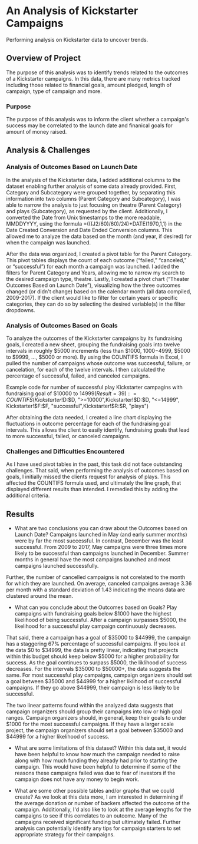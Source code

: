 # An Analysis of Kickstarter Campaigns
Performing analysis on Kickstarter data to uncover trends.

## Overview of Project
The purpose of this analysis was to identify trends related to the outcomes of a Kickstarter campaigns. In this data, there are many metrics tracked including those related to financial goals, amount pledged, length of campaign, type of campaign and more. 

### Purpose
The purpose of this analysis was to inform the client whether a campaign's success may be correlated to the launch date and finanical goals for amount of money raised.  

## Analysis & Challenges

### Analysis of Outcomes Based on Launch Date
In the analysis of the Kickstarter data, I added additional columns to the dataset enabling further analysis of some data already provided. First, Category and Subcategory were grouped together, by separating this information into two columns (Parent Category and Subcategory), I was able to narrow the analysis to just focusing on theatre (Parent Category) and plays (Subcategory), as requested by the client. Additionally, I converted the Date from Unix timestamps to the more readable, MMDDYYYY, using the formula =(((J2/60)/60)/24)+DATE(1970,1,1) in the Date Created Conversion and Date Ended Conversion columns. This allowed me to analyze the data based on the month (and year, if desired) for when the campaign was launched.  

After the data was organized, I created a pivot table for the Parent Category. This pivot tables displays the count of each outcome (“failed,” “canceled,” or “successful”) for each month a campaign was launched. I added the filters for Parent Category and Years, allowing me to narrow my search to the desired campaign type, theatre. Lastly, I created a pivot chart (“Theater Outcomes Based on Launch Date”), visualizing how the three outcomes changed (or didn't change) based on the calendar month (all data compiled, 2009-2017). If the client would like to filter for certain years or specific categories, they can do so by selecting the desired variable(s) in the filter dropdowns.  

### Analysis of Outcomes Based on Goals
To analyze the outcomes of the Kickstarter campaigns by its fundraising goals, I created a new sheet, grouping the fundraising goals into twelve intervals in roughly $5000 increments (less than $1000, $1000-$4999, $5000 to $9999, ..., $5000 or more). By using the COUNTIFS formula in Excel, I pulled the number of campaigns whose outcome was successful, failure, or cancelation, for each of the twelve intervals. I then calculated the percentage of successful, failed, and canceled campaigns. 

Example code for number of successful play Kickstarter campagins with fundraising goal of $10000 to $14999 (Result = 39): 
=COUNTIFS(Kickstarter!$D:$D, ">=10000",Kickstarter!$D:$D, "<=14999", Kickstarter!$F:$F, "successful",Kickstarter!$R:$R, "plays")

After obtaining the data needed, I created a line chart displaying the fluctuations in outcome percentage for each of the fundraising goal intervals. This allows the client to easily identify, fundraising goals that lead to more successful, failed, or canceled campaigns.

### Challenges and Difficulties Encountered
As I have used pivot tables in the past, this task did not face outstanding challenges. That said, when performing the analysis of outcomes based on goals, I initially missed the clients request for analysis of plays. This affected the COUNTIFS formula used, and ultimately the line graph, that displayed different results than intended. I remedied this by adding the additional criteria.  

## Results

* What are two conclusions you can draw about the Outcomes based on Launch Date?
Campaigns launched in May (and early summer months) were by far the most successful. In contrast, December was the least successful. From 2009 to 2017, May campaigns were    three times more likely to be successful than campaigns launched in December. Summer months in general have the most campaigns launched and most campaigns launched        successfully. 

Further, the number of cancelled campaigns is not corelated to the month for which they are launched. On average, canceled campaigns average 3.36 per month with a standard deviation of 1.43 indicating the means data are clustered around the mean. 

* What can you conclude about the Outcomes based on Goals?
Play campaigns with fundraising goals below $1000 have the highest likelihood of being successful. After a campaign surpasses $5000, the likelihood for a successful play campaign continuously decreases. 

That said, there a campaign has a goal of $35000 to $44999, the campaign has a staggering 67% percentage of successful campaigns. If you look at the data $0 to $34999, the data is pretty linear, indicating that projects within this budget should keep below $5000 for a higher probability for success. As the goal continues to surpass $5000, the liklihood of success decreases. For the intervals $35000 to $50000+, the data suggests the same. For most successful play campaigns, campaign organizers should set a goal between $35000 and $44999 for a higher liklihood of successful campaigns. If they go above $44999, their campaign is less likely to be successful. 

The two linear patterns found within the analyzed data suggests that campaign organizers should group their campaigns into low or high goal ranges. Campaign organizers should, in general, keep their goals to under $1000 for the most successful campaigns. If they have a larger scale project, the campaign organizers should set a goal between $35000 and $44999 for a higher likelihood of success. 

* What are some limitations of this dataset?
Within this data set, it would have been helpful to know how much the campaign needed to raise along with how much funding they already had prior to starting the campaign. This would have been helpful to determine if some of the reasons these campaigns failed was due to fear of investors if the campaign does not have any money to begin work. 

* What are some other possible tables and/or graphs that we could create?
As we look at this data more, I am interested in determining if the average donation or number of backers affected the outcome of the campaign. Additionally, I'd also like to look at the average lengths for the campaigns to see if this correlates to an outcome. Many of the campaigns received significant funding but ultimately failed. Further analysis can potentially identify any tips for campaign starters to set appropriate strategy for their campaigns.
